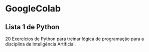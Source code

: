 # GoogleColab
## Lista 1 de Python
20 Exercícios de Python para treinar lógica de programação para a disciplina de Inteligência Artificial.
